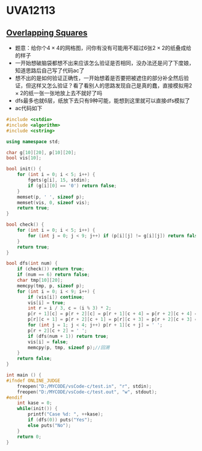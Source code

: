 # UVA12113


## [Overlapping Squares](https://vjudge.net/problem/UVA-12113)

- 题意：给你个$4 \times 4$的网格图，问你有没有可能用不超过6张$2 \times 2$的纸叠成给的样子
- 一开始想破脑袋都想不出来应该怎么验证是否相同，没办法还是问了下度娘，知道思路后自己写了代码ac了
- 想不出的是如何验证正确性，一开始想着是否要把被遮住的部分补全然后验证，但这样又怎么验证？看了看别人的思路发现自己是真的蠢，直接模拟用$2 \times 2$的纸一张一张地放上去不就好了吗
- dfs最多也就6层，纸放下去只有9种可能，能想到这里就可以直接dfs模拟了
- ac代码如下

```c++
#include <cstdio>
#include <algorithm>
#include <cstring>

using namespace std;

char g[10][20], p[10][20];
bool vis[10];

bool init() {
    for (int i = 0; i < 5; i++) {
        fgets(g[i], 15, stdin);
        if (g[i][0] == '0') return false;
    }
    memset(p, ' ', sizeof p);
    memset(vis, 0, sizeof vis);
    return true;
}

bool check() {
    for (int i = 0; i < 5; i++) {
        for (int j = 0; j < 9; j++) if (p[i][j] != g[i][j]) return false;
    }
    return true;
}

bool dfs(int num) {
    if (check()) return true;
    if (num == 6) return false;
    char tmp[10][20];
    memcpy(tmp, p, sizeof p);
    for (int i = 0; i < 9; i++) {
        if (vis[i]) continue;
        vis[i] = true;
        int r = i / 3, c = (i % 3) * 2;
        p[r + 1][c] = p[r + 2][c] = p[r + 1][c + 4] = p[r + 2][c + 4] = '|';
        p[r][c + 1] = p[r + 2][c + 1] = p[r][c + 3] = p[r + 2][c + 3] = '_';
        for (int j = 1; j < 4; j++) p[r + 1][c + j] = ' ';
        p[r + 2][c + 2] = ' ';
        if (dfs(num + 1)) return true; 
        vis[i] = false;
        memcpy(p, tmp, sizeof p);//回溯
    }
    return false;
}

int main () {
#ifndef ONLINE_JUDGE
    freopen("D:/MYCODE/vsCode-c/test.in", "r", stdin);
    freopen("D:/MYCODE/vsCode-c/test.out", "w", stdout);
#endif
    int kase = 0;
    while(init()) {
        printf("Case %d: ", ++kase);
        if (dfs(0)) puts("Yes");
        else puts("No");
    }
    return 0;
}

```

